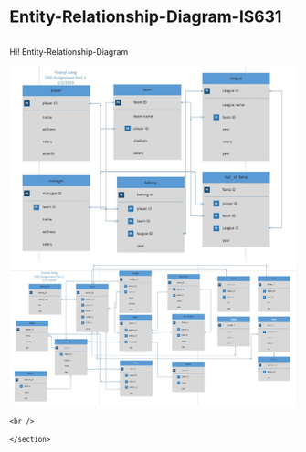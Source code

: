# Entity-Relationship-Diagram-IS631
<!DOCTYPE html>
<html>

  <head>
    <meta charset='utf-8' />
    <meta http-equiv="X-UA-Compatible" content="chrome=1" />
    <meta name="description" content="Home Page : My Github Web" />

<div id="main_content_wrap" class="outer">
    <section id="main_content" class="inner">
    <br />
     Hi! Entity-Relationship-Diagram <br /><br />
    <img src="/2.2.2019.jpg" alt="HTML5 Icon" >
    <img src="/2.17.2019.jpg" alt="HTML5 Icon" >

    <br />

    </section>
</div>




  </body>
</html>
